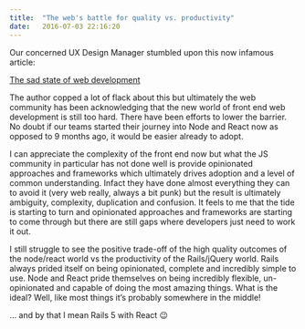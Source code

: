 ```yaml
---
title:  "The web's battle for quality vs. productivity"
date:   2016-07-03 22:16:20
---
```

Our concerned UX Design Manager stumbled upon this now infamous article:

[The sad state of web development](https://medium.com/@wob/the-sad-state-of-web-development-1603a861d29f#.j0mccolm9)

The author copped a lot of flack about this but ultimately the web community has been acknowledging that the new world of front end web development is still too hard.  There have been efforts to lower the barrier.  No doubt if our teams started their journey into Node and React now as opposed to 9 months ago, it would be easier already to adopt.

I can appreciate the complexity of the front end now but what the JS community in particular has not done well is provide opinionated approaches and frameworks which ultimately drives adoption and a level of common understanding.  Infact they have done almost everything they can to avoid it (very web really, always a bit punk) but the result is ultimately ambiguity, complexity, duplication and confusion.  It feels to me that the tide is starting to turn and opinionated approaches and frameworks are starting to come through but there are still gaps where developers just need to work it out.

I still struggle to see the positive trade-off of the high quality outcomes of the node/react world vs the productivity of the Rails/jQuery world.  Rails always prided itself on being opinionated, complete and incredibly simple to use.  Node and React pride themselves on being incredibly flexible, un-opinionated and capable of doing the most amazing things.  What is the ideal?  Well, like most things it’s probably somewhere in the middle!

… and by that I mean Rails 5 with React :wink:
